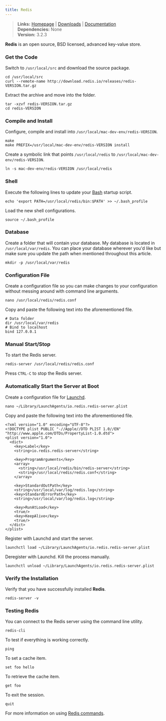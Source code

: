 ```yaml
---
title: Redis
---
```


> **Links:** [Homepage](http://redis.io/) | [Downloads](http://redis.io/download) | [Documentation](http://redis.io/documentation)  
> **Dependencies:** None  
> **Version:** <span id="version">3.2.3</span>

**Redis** is an open source, BSD licensed, advanced key-value store.


### Get the Code

Switch to `/usr/local/src` and download the source package.

	cd /usr/local/src
	curl --remote-name http://download.redis.io/releases/redis-VERSION.tar.gz

Extract the archive and move into the folder.

	tar -xzvf redis-VERSION.tar.gz
	cd redis-VERSION


### Compile and Install

Configure, compile and install into `/usr/local/mac-dev-env/redis-VERSION`.

	make
	make PREFIX=/usr/local/mac-dev-env/redis-VERSION install

Create a symbolic link that points `/usr/local/redis` to `/usr/local/mac-dev-env/redis-VERSION`.

	ln -s mac-dev-env/redis-VERSION /usr/local/redis


### Shell

Execute the following lines to update your [Bash](http://en.wikipedia.org/wiki/Bash_%28Unix_shell%29) startup script.

	echo 'export PATH=/usr/local/redis/bin:$PATH' >> ~/.bash_profile

Load the new shell configurations.

	source ~/.bash_profile


### Database

Create a folder that will contain your database. My database is located in `/usr/local/var/redis`. You can place your database wherever you'd like but make sure you update the path when mentioned throughout this article.

	mkdir -p /usr/local/var/redis


### Configuration File

Create a configuration file so you can make changes to your configuration without messing around with command line arguments.

	nano /usr/local/redis/redis.conf

Copy and paste the following text into the aforementioned file.

	# Data folder
	dir /usr/local/var/redis
	# Bind to localhost
	bind 127.0.0.1


### Manual Start/Stop

To start the Redis server.

	redis-server /usr/local/redis/redis.conf

Press `CTRL-C` to stop the Redis server.


### Automatically Start the Server at Boot

Create a configuration file for [Launchd](http://en.wikipedia.org/wiki/Launchd).

	nano ~/Library/LaunchAgents/io.redis.redis-server.plist

Copy and paste the following text into the aforementioned file.

	<?xml version="1.0" encoding="UTF-8"?>
	<!DOCTYPE plist PUBLIC "-//Apple//DTD PLIST 1.0//EN" "http://www.apple.com/DTDs/PropertyList-1.0.dtd">
	<plist version="1.0">
	  <dict>
	    <key>Label</key>
	    <string>io.redis.redis-server</string>

	    <key>ProgramArguments</key>
	    <array>
	      <string>/usr/local/redis/bin/redis-server</string>
	      <string>/usr/local/redis/redis.conf</string>
	    </array>

	    <key>StandardOutPath</key>
	    <string>/usr/local/var/log/redis.log</string>
	    <key>StandardErrorPath</key>
	    <string>/usr/local/var/log/redis.log</string>

	    <key>RunAtLoad</key>
	    <true/>
	    <key>KeepAlive</key>
	    <true/>
	  </dict>
	</plist>

Register with Launchd and start the server.

	launchctl load ~/Library/LaunchAgents/io.redis.redis-server.plist

Deregister with Launchd. Kill the process manually.

	launchctl unload ~/Library/LaunchAgents/io.redis.redis-server.plist


### Verify the Installation

Verify that you have successfully installed **Redis**.

	redis-server -v


### Testing Redis

You can connect to the Redis server using the command line utility.

	redis-cli

To test if everything is working correctly.

	ping

To set a cache item.

	set foo hello

To retrieve the cache item.

	get foo

To exit the session.

	quit

For more information on using [Redis commands](http://redis.io/commands).
